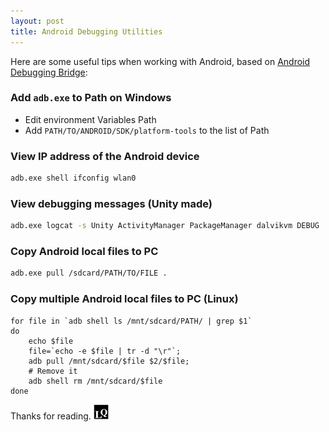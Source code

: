 ```yaml
---
layout: post
title: Android Debugging Utilities
---
```


Here are some useful tips when working with Android, based on [Android Debugging Bridge](https://developer.android.com/studio/command-line/adb.html):

### Add `adb.exe` to Path on Windows
* Edit environment Variables Path
* Add `PATH/TO/ANDROID/SDK/platform-tools` to the list of Path

### View IP address of the Android device
```bash
adb.exe shell ifconfig wlan0
```

### View debugging messages (Unity made)
```bash
adb.exe logcat -s Unity ActivityManager PackageManager dalvikvm DEBUG
```

### Copy Android local files to PC
```bash
adb.exe pull /sdcard/PATH/TO/FILE .
```

### Copy multiple Android local files to PC (Linux)
```shell
for file in `adb shell ls /mnt/sdcard/PATH/ | grep $1`
do
    echo $file
    file=`echo -e $file | tr -d "\r"`;
    adb pull /mnt/sdcard/$file $2/$file;
    # Remove it
    adb shell rm /mnt/sdcard/$file
done
```

Thanks for reading. <img class="inline" src="/public/LQ144x144.png" alt="LQ" style="width:1.5rem;height:1.5rem;" />
